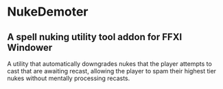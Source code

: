 NukeDemoter
===========
A spell nuking utility tool addon for FFXI Windower
---------------------------------------------------

A utility that automatically downgrades nukes that the player attempts to cast that are awaiting recast, allowing the player to spam their highest tier nukes without mentally processing recasts.